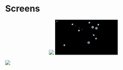 # Screens

<p align="center">
<img src="Screens/GamePlayModern.png" width="40%">
<img src="Screens/GamePlayClassic.png" width="40%">
</p>

<img src="Screens/Splash.png" width="40%">


